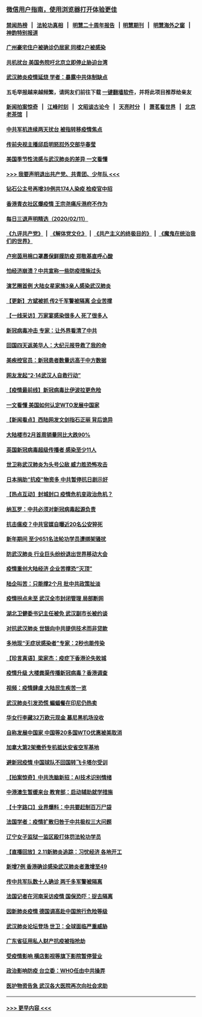 ### [微信用户指南，使用浏览器打开体验更佳](https://github.com/gfw-breaker/banned-news1/blob/master/indexes/wechat-guide.md?t=0)
#### [禁闻热榜](热点新闻.md?t=0)  &nbsp;&nbsp;|&nbsp;&nbsp; [法轮功真相](https://github.com/gfw-breaker/truth/blob/master/README.md?t=0) &nbsp;&nbsp;|&nbsp;&nbsp; [明慧二十周年报告](https://github.com/gfw-breaker/mh-reports/blob/master/README.md?t=0) &nbsp;&nbsp;|&nbsp;&nbsp;[明慧期刊](https://github.com/gfw-breaker/mh-qikan) &nbsp;&nbsp;|&nbsp;&nbsp; [明慧海外之窗](https://github.com/gfw-breaker/mh-news/blob/master/README.md?t=0) &nbsp;&nbsp;|&nbsp;&nbsp; [神韵特别报道](https://github.com/gfw-breaker/mh-news/blob/master/shenyun.md?t=0)
#### [广州豪宅住户被确诊仍居家 同楼2户被感染](../pages/nsc413/n11862531.md?t=02121444) 
#### [共机扰台 美国务院吁北京立即停止胁迫台湾](../pages/nsc413/n11862556.md?t=02121444) 
#### [武汉肺炎疫情延烧 学者：暴露中共体制缺点](../pages/nsc413/n11862618.md?t=02121444) 
#### 五毛举报越来越频繁，请网友们前往下载 [一键翻墙软件](https://github.com/gfw-breaker/ssr-accounts)，并将此项目推荐给亲友
#### [新闻拍案惊奇](https://github.com/gfw-breaker/banned-news1/blob/master/pages/link4.md) &nbsp;&nbsp;|&nbsp;&nbsp; [江峰时刻](https://github.com/gfw-breaker/banned-news1/blob/master/pages/link4.md) &nbsp;&nbsp;|&nbsp;&nbsp; [文昭谈古论今](https://github.com/gfw-breaker/banned-news1/blob/master/pages/link4.md) &nbsp;&nbsp;|&nbsp;&nbsp; [天亮时分](https://github.com/gfw-breaker/banned-news1/blob/master/pages/link4.md) &nbsp;&nbsp;|&nbsp;&nbsp; [萧茗看世界](https://github.com/gfw-breaker/banned-news1/blob/master/pages/link4.md) &nbsp;&nbsp;|&nbsp;&nbsp; [北京老茶馆](https://github.com/gfw-breaker/banned-news1/blob/master/pages/link4.md) &nbsp;&nbsp;|&nbsp;&nbsp; 
#### [中共军机连续两天扰台 被指转移疫情焦点](../pages/nsc413/n11862488.md?t=02121444) 
#### [传前央视主播邱启明怒怼外交部华春莹](../pages/nsc413/n11862483.md?t=02121444) 
#### [美国季节性流感与武汉肺炎的差异 一文看懂](../pages/nsc413/n11862428.md?t=02121444) 
#### [>>> 我要声明退出共产党、共青团、少年队 <<<](https://github.com/begood0513/goodnews/blob/master/quit/letter.md) 
#### [钻石公主号再增39例共174人染疫 检疫官中招](../pages/nsc413/n11862422.md?t=02121444) 
#### [香港青衣社区爆疫情 王宗尧痛斥港府不作为](../pages/nsc413/n11862235.md?t=02121444) 
#### [每日三退声明精选（2020/02/11）](../pages/nsc413/n11862517.md?t=02121444) 
#### [《九评共产党》](https://github.com/begood0513/9ping.md/blob/master/README.md) &nbsp;|&nbsp; [《解体党文化》](../../../../jtdwh.md/blob/master/README.md)  &nbsp;|&nbsp; [《共产主义的终极目的》](../../../../gczydzjmd.md/blob/master/README.md) &nbsp;|&nbsp; [《魔鬼在统治我们的世界》](../../../../mgztzwmdsj.md/blob/master/README.md) 
#### [卢宛茵用棉口罩裹保鲜膜防疫 郑敬基直呼心酸](../pages/nsc413/n11861871.md?t=02121444) 
#### [怕经济崩溃？中共宣称一些防疫措施过头](../pages/nsc413/n11861909.md?t=02121444) 
#### [演艺圈首例 大陆女星家族3亲人感染武汉肺炎](../pages/nsc413/n11861754.md?t=02121444) 
#### [【更新】方斌被抓 传2千军警被隔离 企业苦撑](../pages/nsc413/n11801312.md?t=02121444) 
#### [【一线采访】万家宴感染很多人 死了很多人](../pages/nsc413/n11862088.md?t=02121444) 
#### [新冠病毒冲击 专家：让外界看清了中共](../pages/nsc413/n11862280.md?t=02121444) 
#### [回国四天返美华人：大纪元报导救了我的命](../pages/nsc413/n11862181.md?t=02121444) 
#### [美疾控官员：新冠患者数量远高于中方数据](../pages/nsc413/n11862256.md?t=02121444) 
#### [网友发起“2·14武汉人自救行动”](../pages/nsc413/n11860738.md?t=02121444) 
#### [【疫情最前线】新冠病毒比伊波拉更危险](../pages/nsc413/n11862199.md?t=02121444) 
#### [一文看懂 美国如何认定WTO发展中国家](../pages/nsc413/n11862051.md?t=02121444) 
#### [【新闻看点】西陆网发文剑指石正丽 背后诡异](../pages/nsc413/n11861792.md?t=02121444) 
#### [大陆楼市2月首周销量同比大跌90%](../pages/nsc413/n11862004.md?t=02121444) 
#### [英国新冠病毒超级传播者 感染至少11人](../pages/nsc413/n11862023.md?t=02121444) 
#### [世卫称武汉肺炎为头号公敌 威力胜恐怖攻击](../pages/nsc413/n11861982.md?t=02121444) 
#### [日本捐助“抗疫”物资多 中共暂停抗日剧示好](../pages/nsc413/n11861849.md?t=02121444) 
#### [【热点互动】封城封口 疫情危机变政治危机？](../pages/nsc413/n11861946.md?t=02121444) 
#### [纳瓦罗：中共必须对新冠病毒起源负责](../pages/nsc413/n11861810.md?t=02121444) 
#### [抗击瘟疫？中共官媒自曝近20名公安猝死](../pages/nsc413/n11861657.md?t=02121444) 
#### [新年期间 至少651名法轮功学员遭绑架骚扰](../pages/nsc413/n11860941.md?t=02121444) 
#### [防武汉肺炎 行业巨头纷纷退出世界移动大会](../pages/nsc413/n11861795.md?t=02121444) 
#### [疫情重创大陆经济  企业苦撑恐“灭顶”](../pages/nsc413/n11861767.md?t=02121444) 
#### [陆企叫苦：只能撑2个月 批中共政策扯淡](../pages/nsc413/n11861607.md?t=02121444) 
#### [疫情拐点未至 武汉全市封闭管理 局部断网](../pages/nsc413/n11861690.md?t=02121444) 
#### [湖北卫健委书记主任被免 武汉副市长被约谈](../pages/nsc413/n11861292.md?t=02121444) 
#### [对抗武汉肺炎 世银向中共提供技术而非贷款](../pages/nsc413/n11861652.md?t=02121444) 
#### [多地现“无症状感染者”专家：2秒也能传染](../pages/nsc413/n11861604.md?t=02121444) 
#### [【珍言真语】梁家杰：疫症下香港沦失败城](../pages/nsc413/n11861588.md?t=02121444) 
#### [疫情升级 大楼粪渠传播新冠病毒？香港调查](../pages/nsc413/n11861556.md?t=02121444) 
#### [视频：疫情肆虐 大陆民生疾苦一览](../pages/nsc413/n11858659.md?t=02121444) 
#### [武汉肺炎引发恐慌 蝙蝠餐在印尼仍热卖](../pages/nsc413/n11861352.md?t=02121444) 
#### [华女行李藏32万欧元现金 慕尼黑机场没收](../pages/nsc413/n11861043.md?t=02121444) 
#### [自称发展中国家 中国等20多国WTO优惠被美取消](../pages/nsc413/n11861213.md?t=02121444) 
#### [加拿大第2架撤侨专机抵达安省空军基地](../pages/nsc413/n11861404.md?t=02121444) 
#### [避新冠疫情 中国球队不回国转飞卡塔尔受训](../pages/nsc413/n11861447.md?t=02121444) 
#### [【拍案惊奇】中共洗脑新招：AI技术识别情绪](../pages/nsc413/n11860089.md?t=02121444) 
#### [中港澳生暂缓来台 教育部：启动辅助就学措施](../pages/nsc413/n11861153.md?t=02121444) 
#### [【十字路口】业界爆料：中共要赶制百万尸袋](../pages/nsc413/n11860064.md?t=02121444) 
#### [法国学者：疫情扩散归咎于中共极权三大问题](../pages/nsc413/n11861165.md?t=02121444) 
#### [辽宁女子监狱一监区殴打体罚法轮功学员](../pages/nsc413/n11856276.md?t=02121444) 
#### [【直播回放】2.11新肺炎追踪：习忧经济 各地开工](../pages/nsc413/n11861169.md?t=02121444) 
#### [新增7例 香港确诊感染武汉肺炎者激增至49](../pages/nsc413/n11861098.md?t=02121444) 
#### [传中共军队数十人确诊 两千多军警被隔离](../pages/nsc413/n11860992.md?t=02121444) 
#### [法国记者在河南采访疫情 国保恐吓：捉去隔离](../pages/nsc413/n11860742.md?t=02121444) 
#### [因新肺炎疫情 德国调高赴中国旅行危险等级](../pages/nsc413/n11861064.md?t=02121444) 
#### [武汉肺炎论坛登场 世卫：全球面临严重威胁](../pages/nsc413/n11860999.md?t=02121444) 
#### [广东省征用私人财产抗疫被指抢劫](../pages/nsc413/n11860913.md?t=02121444) 
#### [受疫情影响 横店影视等旗下影院暂停营业](../pages/nsc413/n11860921.md?t=02121444) 
#### [政治影响防疫 台立委：WHO任由中共操弄](../pages/nsc413/n11860928.md?t=02121444) 
#### [医护物资告急 武汉各大医院再次向社会求助](../pages/nsc413/n11860729.md?t=02121444) 

----
#### [ >>> 更早内容 <<< ](../indexes/nsc413-earlier.md)
